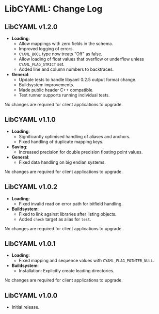 LibCYAML: Change Log
====================

## LibCYAML v1.2.0

* **Loading**:
  * Allow mappings with zero fields in the schema.
  * Improved logging of errors.
  * `CYAML_BOOL` type now treats "Off" as false.
  * Allow loading of float values that overflow or underflow unless
    `CYAML_FLAG_STRICT` set.
  * Added line and column numbers to backtraces.
* **General**:
  * Update tests to handle libyaml 0.2.5 output format change.
  * Buildsystem improvements.
  * Made public header C++ compatible.
  * Test runner supports running individual tests.

No changes are required for client applications to upgrade.


## LibCYAML v1.1.0

* **Loading**:
  * Significantly optimised handling of aliases and anchors.
  * Fixed handling of duplicate mapping keys.
* **Saving**:
  * Increased precision for double precision floating point values.
* **General**:
  * Fixed data handling on big endian systems.

No changes are required for client applications to upgrade.


## LibCYAML v1.0.2

* **Loading**:
  * Fixed invalid read on error path for bitfield handling.
* **Buildsystem**:
  * Fixed to link against libraries after listing objects.
  * Added `check` target as alias for `test`.

No changes are required for client applications to upgrade.


## LibCYAML v1.0.1

* **Loading**:
  * Fixed mapping and sequence values with `CYAML_FLAG_POINTER_NULL`.
* **Buildsystem**:
  * Installation: Explicitly create leading directories.

No changes are required for client applications to upgrade.


## LibCYAML v1.0.0

* Initial release.
